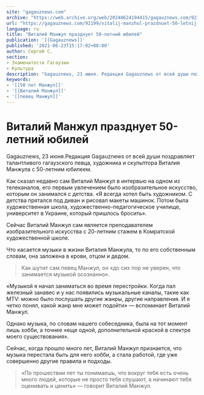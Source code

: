 ```yaml
---
site: "gagauznews.com"
archive: "https://web.archive.org/web/20240624194415/gagauznews.com/92199/vitalij-manzhul-prazdnuet-50-letnij-yubilej.html"
url: "https://gagauznews.com/92199/vitalij-manzhul-prazdnuet-50-letnij-yubilej.html"
language: ru
title: "Виталий Манжул празднует 50-летний юбилей"
publication: '[[Gagauznews]]'
published: '2021-06-23T15:17:02+00:00'
author: Сергей С.
section:
- Знаменитости Гагаузии
- Культура
description: "Gagauznews, 23 июня. Редакция Gagauznews от всей души поздравляет талантливого гагаузского певца, художника и скульптора Виталия Манжула с 50-летним юбилеем. Как сказал недавно сам Виталий Манжул в интервью на одном из телеканалов, его первым увлечением было изобразительное искусство, которым он занимался с детства. «Я всегда хотел быть художником. С детства прятался под диван и рисовал макеты машинок. Потом была художественная школа, художественно-педагогическое училище, университет в Украине, который пришлось бросить». Сейчас Виталий Манжул сам является преподавателем изобразительного искусства с 20-летним стажем в Комратской художественной школе. Что касается музыки в жизни Виталия Манжула, то по его собственным словам, она заложена в крови, […]"
keywords:
- '[[50 лет Манжул]]'
- '[[Виталий Манжул]]'
- '[[певец Манжул]]'
---
```


# Виталий Манжул празднует 50-летний юбилей

Gagauznews, 23 июня.Редакция Gagauznews от всей души поздравляет талантливого гагаузского певца, художника и скульптора Виталия Манжула с 50-летним юбилеем.

Как сказал недавно сам Виталий Манжул в интервью на одном из телеканалов, его первым увлечением было изобразительное искусство, которым он занимался с детства. «Я всегда хотел быть художником. С детства прятался под диван и рисовал макеты машинок. Потом была художественная школа, художественно-педагогическое училище, университет в Украине, который пришлось бросить».

Сейчас Виталий Манжул сам является преподавателем изобразительного искусства с 20-летним стажем в Комратской художественной школе.

Что касается музыки в жизни Виталия Манжула, то по его собственным словам, она заложена в крови, отцом и дедом.

> Как шутит сам певец Манжул, он «до сих пор не уверен, что занимается музыкой осознанно».

«Музыкой я начал заниматься во время перестройки. Когда пал железный занавес и у нас появились музыкальные каналы, такие как MTV: можно было послушать другие жанры, другие направления. И я четко понял, какой жанр мне может подойти» — вспоминает Виталий Манжул.

Однако музыка, по словам нашего собеседника, была на тот момент лишь хобби, а точнее «еще одной, дополнительной краской в спектре моего существования».

Сейчас, когда прошло много лет, Виталий Манжул признается, что музыка перестала быть для него хобби, а стала работой, где уже совершенно другие правила и подходы.

> «По прошествии лет ты понимаешь, что вокруг тебя есть очень много людей, которые не просто тебя слушают, а начинают тебя оценивать и ценить» — говорит Виталий Манжул.